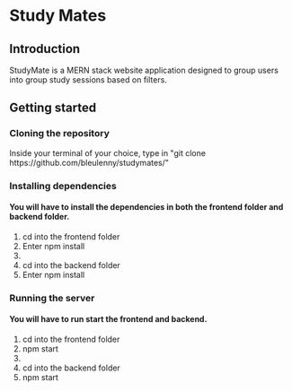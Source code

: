 ﻿# Study Mates
 
 <h2>Introduction</h2>
<p>StudyMate is a MERN stack website application designed to group users into group study sessions based on filters.</p>
<h2>Getting started</h2>

<h3> Cloning the repository </h3>
<p>Inside your terminal of your choice, type in "git clone https://github.com/bleulenny/studymates/"</p>

<h3>Installing dependencies </h3>
<h4>You will have to install the dependencies in both the frontend folder and backend folder.</h4>
<ol>
  <li>cd into the frontend folder</li>
  <li>Enter npm install<li>
  <li>cd into the backend folder</li>
  <li>Enter npm install</li>
  </ol>

<h3>Running the server</h3>
<h4>You will have to run start the frontend and backend.</h4>
<ol>
  <li>cd into the frontend folder</li>
  <li>npm start<li>
  <li>cd into the backend folder</li>
  <li>npm start</li>
  </ol>
